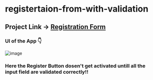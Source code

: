 # registertaion-from-with-validation

## Project Link -> [Registration Form](https://shivam-dhyani-registration-form.netlify.app/)

### UI of the App 👇

![image](https://user-images.githubusercontent.com/69079491/215918199-02c43b73-f4e5-4721-9c90-1173a6ea80e6.png)

### Here the Register Button dosen't get activated untill all the input field are validated correctly!!


